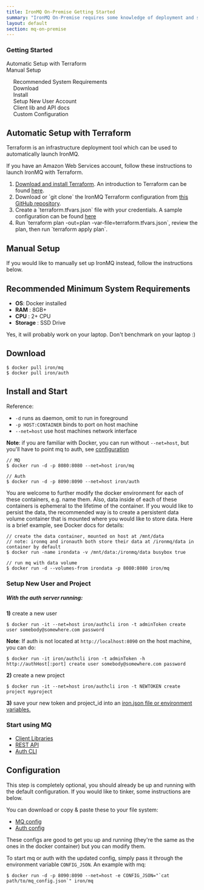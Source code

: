 ```yaml
---
title: IronMQ On-Premise Getting Started
summary: "IronMQ On-Premise requires some knowledge of deployment and server management. If you do not possess these skills please schedule a consultation with our team"
layout: default
section: mq-on-premise
---
```


<p class="subtitle">
<!--   IronMQ On-Premise requires some knowledge of deployment and server management. If you do not possess these skills please schedule a consultation with our team -->
</p>

<section id="toc">
  <h3>Getting Started</h3>
  <ul>
    <li><a href="#terraform">Automatic Setup with Terraform</a></li>
    <li><a href="#manual">Manual Setup</a></li>
    <ul>
      <li><a href="#requirements">Recommended System Requirements</a></li>
      <li><a href="#download">Download</a></li>
      <li><a href="#install">Install</a></li>
      <li><a href="#create_new_user_account">Setup New User Account</a></li>
      <li><a href="#start">Client lib and API docs</a></li>
      <li><a href="#custom_config">Custom Configuration</a></li>
    </ul>
  </ul>
</section>

<h2 id="terraform">Automatic Setup with Terraform</h2>

Terraform is an infrastructure deployment tool which can be used to automatically launch IronMQ.

If you have an Amazon Web Services account, follow these instructions to launch IronMQ with Terraform.

<ol>
  <li><a href="https://terraform.io/downloads.html">Download and install Terraform</a>. An introduction to Terraform can be found <a href="https://terraform.io/intro/">here</a>.</li>
  <li>Download or `git clone` the IronMQ Terraform configuration from <a href="https://github.com/iron-io/enterprise/blob/master/ironmq_trial">this GitHub repository</a>.</li>
  <li>Create a `terraform.tfvars.json` file with your credentials.  A sample configuration can be found <a href="https://github.com/iron-io/enterprise/blob/master/sample.tfvars.json">here</a></li>
  <li>Run `terraform plan -out=plan -var-file=terraform.tfvars.json`, review the plan, then run `terraform apply plan`.</li>
</ol>

<h2 id="manual">Manual Setup</h2>

If you would like to manually set up IronMQ instead, follow the instructions below.

<h2 id="requirements">Recommended Minimum System Requirements</h2>

* __OS__: Docker installed
* __RAM__ : 8GB+
* __CPU__ : 2+ CPU
* __Storage__ : SSD Drive

Yes, it will probably work on your laptop. Don't benchmark on your laptop :)

<h2 id="download">Download</h2>

```
$ docker pull iron/mq
$ docker pull iron/auth
```

<h2 id="install">Install and Start</h2>

Reference:

* `-d` runs as daemon, omit to run in foreground
* `-p HOST:CONTAINER` binds to port on host machine
* `--net=host` use host machines network interface

__Note__: if you are familiar with Docker, you can run without `--net=host`,
but you'll have to point mq to auth, see [configuration](#custom_config)

```
// MQ
$ docker run -d -p 8080:8080 --net=host iron/mq

// Auth
$ docker run -d -p 8090:8090 --net=host iron/auth
```

You are welcome to further modify the docker environment for each of these containers, e.g. name them.
Also, data inside of each of these containers is ephemeral to the lifetime of
the container. If you would like to persist the data, the recommended way
is to create a persistent data volume container that is mounted where you
would like to store data. Here is a brief example, see Docker docs for details:

```
// create the data container, mounted on host at /mnt/data
// note: ironmq and ironauth both store their data at /ironmq/data in container by default
$ docker run -name irondata -v /mnt/data:/ironmq/data busybox true

// run mq with data volume
$ docker run -d --volumes-from irondata -p 8080:8080 iron/mq
```

<h3 id="create_new_user_account">Setup New User and Project</h3>

##### With the auth server running:

__1)__ create a new user

```
$ docker run -it --net=host iron/authcli iron -t adminToken create user somebody@somewhere.com password
```

__Note__: If auth is not located at `http://localhost:8090` on the host machine, you can do:

```
$ docker run -it iron/authcli iron -t adminToken -h http://authHost[:port] create user somebody@somewhere.com password
```

__2)__ create a new project

```
$ docker run -it --net=host iron/authcli iron -t NEWTOKEN create project myproject
```

__3)__ save your new token and project\_id into an [iron.json file or environment variables.](http://dev.iron.io/mq-onpremise/reference/client_libraries/)

<h3 id="start">Start using MQ</h3>

* [Client Libraries](http://dev.iron.io/mq-onpremise/reference/client_libraries/)
* [REST API](http://dev.iron.io/mq-onpremise/reference/api/)
* [Auth CLI](https://github.com/iron-io/enterprise/wiki/2.-Auth-CLI-Tool)

<h2 id="custom_config">Configuration</h2>

This step is completely optional, you should already be up and running with the
default configuration. If you would like to tinker, some instructions are below.

You can download or copy & paste these to your file system:

* [MQ config](https://github.com/iron-io/enterprise/blob/master/mq_config.json)
* [Auth config](https://github.com/iron-io/enterprise/blob/master/auth_config.json)

These configs are good to get you up and running (they're the same as
the ones in the docker container) but you can modify them.

To start mq or auth with the updated config, simply pass it through the
environment variable `CONFIG_JSON`. An example with mq:

```
$ docker run -d -p 8090:8090 --net=host -e CONFIG_JSON="`cat path/to/mq_config.json`" iron/mq
```
